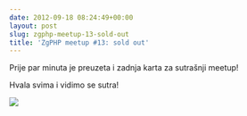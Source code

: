 ```yaml
---
date: 2012-09-18 08:24:49+00:00
layout: post
slug: zgphp-meetup-13-sold-out
title: 'ZgPHP meetup #13: sold out'
---
```


Prije par minuta je preuzeta i zadnja karta za sutrašnji meetup!

Hvala svima i vidimo se sutra!

![](http://zgphp.org/wp-content/uploads/2012/09/Screenshot.png)
